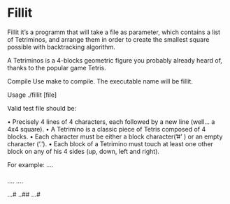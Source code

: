 # Fillit
Fillit it’s a programm that will take a file as parameter, which contains a list of Tetriminos, and arrange them in order to create the smallest square possible with backtracking algorithm.

A Tetriminos is a 4-blocks geometric figure you probably already heard of, thanks to the popular game Tetris.

Compile
Use make to compile. The executable name will be fillit.

Usage
./fillit [file]

Valid test file should be:

• Precisely 4 lines of 4 characters, each followed by a new line (well... a 4x4 square).
• A Tetrimino is a classic piece of Tetris composed of 4 blocks.
• Each character must be either a block character(’#’ ) or an empty character (’.’).
• Each block of a Tetrimino must touch at least one other block on any of his 4 sides (up, down, left and right).

For example:
....
####
....
....

...#
..##
...#
